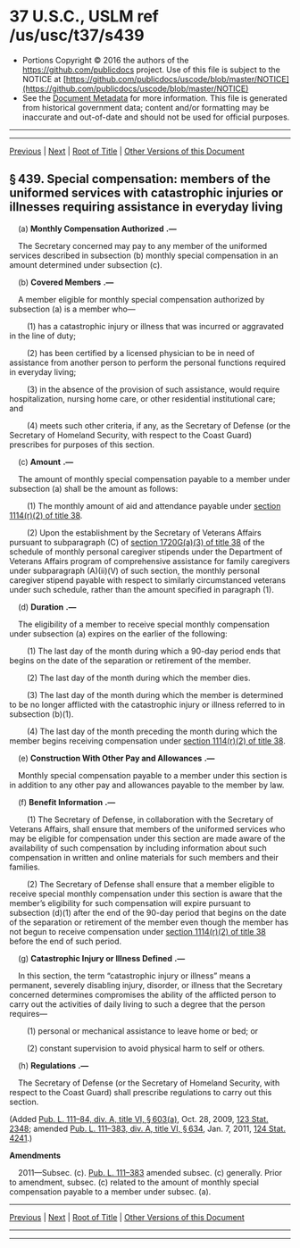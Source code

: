 ---
---

# 37 U.S.C., USLM ref /us/usc/t37/s439

* Portions Copyright © 2016 the authors of the https://github.com/publicdocs project.
  Use of this file is subject to the NOTICE at [https://github.com/publicdocs/uscode/blob/master/NOTICE](https://github.com/publicdocs/uscode/blob/master/NOTICE)
* See the [Document Metadata](././../../../..//README.md) for more information.
  This file is generated from historical government data; content and/or formatting may be inaccurate and out-of-date and should not be used for official purposes.

----------
----------

[Previous](./../../../..//us/usc/t37/ch7/m__us_usc_t37_s438.md) | [Next](./../../../..//us/usc/t37/ch8/m__us_usc_t37_ch8.md) | [Root of Title](./../../../../) | [Other Versions of this Document](https://publicdocs.github.io/go/links?ns=uslm&ref=%2Fus%2Fusc%2Ft37%2Fs439)

## § 439. Special compensation: members of the uniformed services with catastrophic injuries or illnesses requiring assistance in everyday living

    (a)  __Monthly Compensation Authorized__  __.—__ 

    The Secretary concerned may pay to any member of the uniformed services described in subsection (b) monthly special compensation in an amount determined under subsection (c).

    (b)  __Covered Members__  __.—__ 

    A member eligible for monthly special compensation authorized by subsection (a) is a member who—

        (1) has a catastrophic injury or illness that was incurred or aggravated in the line of duty;

        (2) has been certified by a licensed physician to be in need of assistance from another person to perform the personal functions required in everyday living;

        (3) in the absence of the provision of such assistance, would require hospitalization, nursing home care, or other residential institutional care; and

        (4) meets such other criteria, if any, as the Secretary of Defense (or the Secretary of Homeland Security, with respect to the Coast Guard) prescribes for purposes of this section.

    (c)  __Amount__  __.—__ 

    The amount of monthly special compensation payable to a member under subsection (a) shall be the amount as follows:

        (1) The monthly amount of aid and attendance payable under [section 1114(r)(2) of title 38][/us/usc/t38/s1114/r/2].

        (2) Upon the establishment by the Secretary of Veterans Affairs pursuant to subparagraph (C) of [section 1720G(a)(3) of title 38][/us/usc/t38/s1720G/a/3] of the schedule of monthly personal caregiver stipends under the Department of Veterans Affairs program of comprehensive assistance for family caregivers under subparagraph (A)(ii)(V) of such section, the monthly personal caregiver stipend payable with respect to similarly circumstanced veterans under such schedule, rather than the amount specified in paragraph (1).

    (d)  __Duration__  __.—__ 

    The eligibility of a member to receive special monthly compensation under subsection (a) expires on the earlier of the following:

        (1) The last day of the month during which a 90-day period ends that begins on the date of the separation or retirement of the member.

        (2) The last day of the month during which the member dies.

        (3) The last day of the month during which the member is determined to be no longer afflicted with the catastrophic injury or illness referred to in subsection (b)(1).

        (4) The last day of the month preceding the month during which the member begins receiving compensation under [section 1114(r)(2) of title 38][/us/usc/t38/s1114/r/2].

    (e)  __Construction With Other Pay and Allowances__  __.—__ 

    Monthly special compensation payable to a member under this section is in addition to any other pay and allowances payable to the member by law.

    (f)  __Benefit Information__  __.—__ 

        (1) The Secretary of Defense, in collaboration with the Secretary of Veterans Affairs, shall ensure that members of the uniformed services who may be eligible for compensation under this section are made aware of the availability of such compensation by including information about such compensation in written and online materials for such members and their families.

        (2) The Secretary of Defense shall ensure that a member eligible to receive special monthly compensation under this section is aware that the member’s eligibility for such compensation will expire pursuant to subsection (d)(1) after the end of the 90-day period that begins on the date of the separation or retirement of the member even though the member has not begun to receive compensation under [section 1114(r)(2) of title 38][/us/usc/t38/s1114/r/2] before the end of such period.

    (g)  __Catastrophic Injury or Illness Defined__  __.—__ 

    In this section, the term “catastrophic injury or illness” means a permanent, severely disabling injury, disorder, or illness that the Secretary concerned determines compromises the ability of the afflicted person to carry out the activities of daily living to such a degree that the person requires—

        (1) personal or mechanical assistance to leave home or bed; or

        (2) constant supervision to avoid physical harm to self or others.

    (h)  __Regulations__  __.—__ 

    The Secretary of Defense (or the Secretary of Homeland Security, with respect to the Coast Guard) shall prescribe regulations to carry out this section.

(Added [Pub. L. 111–84, div. A, title VI, § 603(a)][/us/pl/111/84/s603/a], Oct. 28, 2009, [123 Stat. 2348][/us/stat/123/2348]; amended [Pub. L. 111–383, div. A, title VI, § 634][/us/pl/111/383/s634], Jan. 7, 2011, [124 Stat. 4241][/us/stat/124/4241].)

 __Amendments__ 

    2011—Subsec. (c). [Pub. L. 111–383][/us/pl/111/383] amended subsec. (c) generally. Prior to amendment, subsec. (c) related to the amount of monthly special compensation payable to a member under subsec. (a).

----------

[Previous](./../../../..//us/usc/t37/ch7/m__us_usc_t37_s438.md) | [Next](./../../../..//us/usc/t37/ch8/m__us_usc_t37_ch8.md) | [Root of Title](./../../../../) | [Other Versions of this Document](https://publicdocs.github.io/go/links?ns=uslm&ref=%2Fus%2Fusc%2Ft37%2Fs439)

----------
----------

[/us/usc/t38/s1114/r/2]: https://publicdocs.github.io/go/links?ns=uslm&ref=%2Fus%2Fusc%2Ft38%2Fs1114%2Fr%2F2
[/us/usc/t38/s1720G/a/3]: https://publicdocs.github.io/go/links?ns=uslm&ref=%2Fus%2Fusc%2Ft38%2Fs1720G%2Fa%2F3
[/us/usc/t38/s1114/r/2]: https://publicdocs.github.io/go/links?ns=uslm&ref=%2Fus%2Fusc%2Ft38%2Fs1114%2Fr%2F2
[/us/usc/t38/s1114/r/2]: https://publicdocs.github.io/go/links?ns=uslm&ref=%2Fus%2Fusc%2Ft38%2Fs1114%2Fr%2F2
[/us/pl/111/84/s603/a]: https://publicdocs.github.io/go/links?ns=uslm&ref=%2Fus%2Fpl%2F111%2F84%2Fs603%2Fa
[/us/stat/123/2348]: https://publicdocs.github.io/go/links?ns=uslm&ref=%2Fus%2Fstat%2F123%2F2348
[/us/pl/111/383/s634]: https://publicdocs.github.io/go/links?ns=uslm&ref=%2Fus%2Fpl%2F111%2F383%2Fs634
[/us/stat/124/4241]: https://publicdocs.github.io/go/links?ns=uslm&ref=%2Fus%2Fstat%2F124%2F4241
[/us/pl/111/383]: https://publicdocs.github.io/go/links?ns=uslm&ref=%2Fus%2Fpl%2F111%2F383



